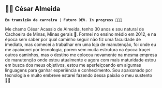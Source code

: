 ## 👨‍💻 César Almeida

**`Em transição de carreira | Futuro DEV. In progress 👨🏻‍🎓`**

Me chamo César Acassio de Almeida, tenho 30 anos e sou natural de Cachoeira de Minas, Minas gerais 🔺. Formei no ensino médio em 2012, e na época sem saber por qual caminho seguir não fiz uma faculdade de imediato, mas comecei a trabalhar em uma loja de manutenção, foi onde eu me apaixonei por tecnologia, porem sem muita estrutura na época traçei outros caminhos, mas o destino me colocou novamente na mesma empresa de manutenção onde estou atualmente e agora com mais maturidade estou em busca dos meus objetivos, estou me aperfeiçoando em algumas linguagens para ganhar experiência e conhecimento.  Sou apaixonado por tecnologia e muito embreve estarei fazendo dessa paixão o meu sustento 🙌🏻

